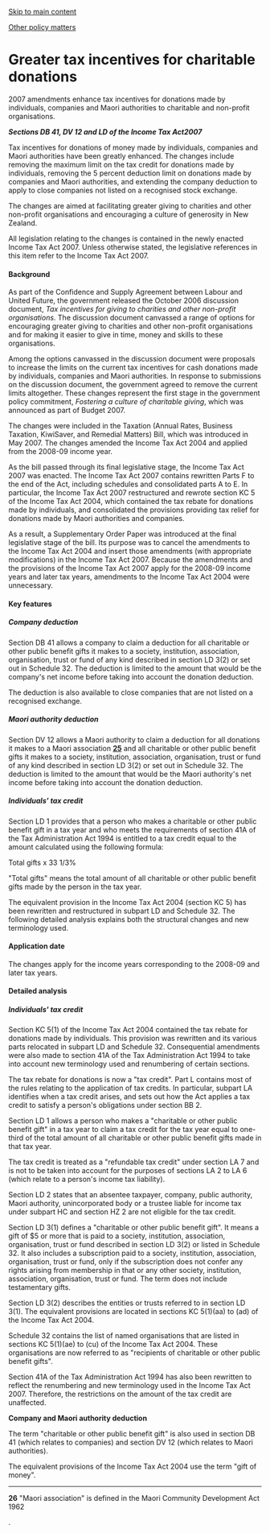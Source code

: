 [Skip to main content](#main-content-tt)

[Other policy matters](/new-legislation/act-articles/other-policy-matters "Other policy matters")

Greater tax incentives for charitable donations
===============================================

2007 amendments enhance tax incentives for donations made by individuals, companies and Maori authorities to charitable and non-profit organisations.

**_Sections DB 41, DV 12 and LD of the Income Tax Act2007_**

Tax incentives for donations of money made by individuals, companies and Maori authorities have been greatly enhanced. The changes include removing the maximum limit on the tax credit for donations made by individuals, removing the 5 percent deduction limit on donations made by companies and Maori authorities, and extending the company deduction to apply to close companies not listed on a recognised stock exchange.

The changes are aimed at facilitating greater giving to charities and other non-profit organisations and encouraging a culture of generosity in New Zealand.

All legislation relating to the changes is contained in the newly enacted Income Tax Act 2007. Unless otherwise stated, the legislative references in this item refer to the Income Tax Act 2007.

#### Background

As part of the Confidence and Supply Agreement between Labour and United Future, the government released the October 2006 discussion document, _Tax incentives for giving to charities and other non-profit organisations_. The discussion document canvassed a range of options for encouraging greater giving to charities and other non-profit organisations and for making it easier to give in time, money and skills to these organisations.

Among the options canvassed in the discussion document were proposals to increase the limits on the current tax incentives for cash donations made by individuals, companies and Maori authorities. In response to submissions on the discussion document, the government agreed to remove the current limits altogether. These changes represent the first stage in the government policy commitment, _Fostering a culture of charitable giving_, which was announced as part of Budget 2007.

The changes were included in the Taxation (Annual Rates, Business Taxation, KiwiSaver, and Remedial Matters) Bill, which was introduced in May 2007. The changes amended the Income Tax Act 2004 and applied from the 2008-09 income year.

As the bill passed through its final legislative stage, the Income Tax Act 2007 was enacted. The Income Tax Act 2007 contains rewritten Parts F to the end of the Act, including schedules and consolidated parts A to E. In particular, the Income Tax Act 2007 restructured and rewrote section KC 5 of the Income Tax Act 2004, which contained the tax rebate for donations made by individuals, and consolidated the provisions providing tax relief for donations made by Maori authorities and companies.

As a result, a Supplementary Order Paper was introduced at the final legislative stage of the bill. Its purpose was to cancel the amendments to the Income Tax Act 2004 and insert those amendments (with appropriate modifications) in the Income Tax Act 2007. Because the amendments and the provisions of the Income Tax Act 2007 apply for the 2008-09 income years and later tax years, amendments to the Income Tax Act 2004 were unnecessary.

#### Key features

##### Company deduction

Section DB 41 allows a company to claim a deduction for all charitable or other public benefit gifts it makes to a society, institution, association, organisation, trust or fund of any kind described in section LD 3(2) or set out in Schedule 32. The deduction is limited to the amount that would be the company's net income before taking into account the donation deduction.

The deduction is also available to close companies that are not listed on a recognised exchange.

##### Maori authority deduction

Section DV 12 allows a Maori authority to claim a deduction for all donations it makes to a Maori association [**25**](#25)
 and all charitable or other public benefit gifts it makes to a society, institution, association, organisation, trust or fund of any kind described in section LD 3(2) or set out in Schedule 32. The deduction is limited to the amount that would be the Maori authority's net income before taking into account the donation deduction.

##### Individuals' tax credit

Section LD 1 provides that a person who makes a charitable or other public benefit gift in a tax year and who meets the requirements of section 41A of the Tax Administration Act 1994 is entitled to a tax credit equal to the amount calculated using the following formula:

Total gifts x 33 1/3%

"Total gifts" means the total amount of all charitable or other public benefit gifts made by the person in the tax year.

The equivalent provision in the Income Tax Act 2004 (section KC 5) has been rewritten and restructured in subpart LD and Schedule 32. The following detailed analysis explains both the structural changes and new terminology used.

#### Application date

The changes apply for the income years corresponding to the 2008-09 and later tax years.

#### Detailed analysis

##### Individuals' tax credit

Section KC 5(1) of the Income Tax Act 2004 contained the tax rebate for donations made by individuals. This provision was rewritten and its various parts relocated in subpart LD and Schedule 32. Consequential amendments were also made to section 41A of the Tax Administration Act 1994 to take into account new terminology used and renumbering of certain sections.

The tax rebate for donations is now a "tax credit". Part L contains most of the rules relating to the application of tax credits. In particular, subpart LA identifies when a tax credit arises, and sets out how the Act applies a tax credit to satisfy a person's obligations under section BB 2.

Section LD 1 allows a person who makes a "charitable or other public benefit gift" in a tax year to claim a tax credit for the tax year equal to one-third of the total amount of all charitable or other public benefit gifts made in that tax year.

The tax credit is treated as a "refundable tax credit" under section LA 7 and is not to be taken into account for the purposes of sections LA 2 to LA 6 (which relate to a person's income tax liability).

Section LD 2 states that an absentee taxpayer, company, public authority, Maori authority, unincorporated body or a trustee liable for income tax under subpart HC and section HZ 2 are not eligible for the tax credit.

Section LD 3(1) defines a "charitable or other public benefit gift". It means a gift of $5 or more that is paid to a society, institution, association, organisation, trust or fund described in section LD 3(2) or listed in Schedule 32. It also includes a subscription paid to a society, institution, association, organisation, trust or fund, only if the subscription does not confer any rights arising from membership in that or any other society, institution, association, organisation, trust or fund. The term does not include testamentary gifts.

Section LD 3(2) describes the entities or trusts referred to in section LD 3(1). The equivalent provisions are located in sections KC 5(1)(aa) to (ad) of the Income Tax Act 2004.

Schedule 32 contains the list of named organisations that are listed in sections KC 5(1)(ae) to (cu) of the Income Tax Act 2004. These organisations are now referred to as "recipients of charitable or other public benefit gifts".

Section 41A of the Tax Administration Act 1994 has also been rewritten to reflect the renumbering and new terminology used in the Income Tax Act 2007. Therefore, the restrictions on the amount of the tax credit are unaffected.

**Company and Maori authority deduction**

The term "charitable or other public benefit gift" is also used in section DB 41 (which relates to companies) and section DV 12 (which relates to Maori authorities).

The equivalent provisions of the Income Tax Act 2004 use the term "gift of money".

* * *

**26** "Maori association" is defined in the Maori Community Development Act 1962

.